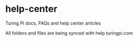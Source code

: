 # help-center
Turing Pi docs, FAQs and help center articles

All folders and files are being synced with help.turingpi.com
